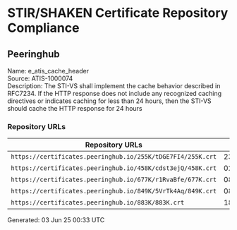 # STIR/SHAKEN Certificate Repository Compliance

## Peeringhub

Name: e_atis_cache_header\
Source: ATIS-1000074\
Description: The STI-VS shall implement the cache behavior described in RFC7234. If the HTTP response does not include any recognized caching directives or indicates caching for less than 24 hours, then the STI-VS should cache the HTTP response for 24 hours
### Repository URLs

| Repository URLs | Not After |  Problems | Link |
|-----------------|-----------|-----------|------|
| `https://certificates.peeringhub.io/255K/tDGE7FI4/255K.crt` | 23&#160;Jun&#160;25&#160;23:05&#160;UTC | true | [view](../../REPOS/69d9b40592a37f60e598c3a4dfef2632aeb56276/README.md) |
| `https://certificates.peeringhub.io/458K/cdst3ejQ/458K.crt` | 02&#160;Aug&#160;25&#160;21:33&#160;UTC | true | [view](../../REPOS/d2cc0038d99b9772dc4f756637f53fac620b38b1/README.md) |
| `https://certificates.peeringhub.io/677K/r1RvaBfe/677K.crt` | 08&#160;Aug&#160;25&#160;20:16&#160;UTC | true | [view](../../REPOS/ba4f0774ee439c3056038824baf7f3e2bf2d254a/README.md) |
| `https://certificates.peeringhub.io/849K/5VrTk4Aq/849K.crt` | 08&#160;Apr&#160;26&#160;05:01&#160;UTC | true | [view](../../REPOS/caabf1236845e9023d8e1f37b78ec28e3231a49a/README.md) |
| `https://certificates.peeringhub.io/883K/883K.crt` | 18&#160;Jun&#160;25&#160;21:30&#160;UTC | true | [view](../../REPOS/414ecea8e16aafcee4066f8c2d8320a66edf63d2/README.md) |


Generated: 03 Jun 25 00:33 UTC